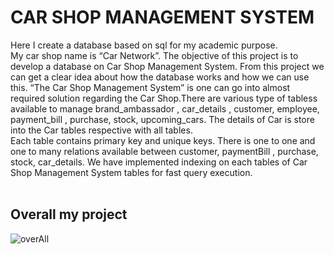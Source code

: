 # CAR SHOP MANAGEMENT SYSTEM
Here I create a database based on sql for my academic purpose. <br>
My car shop name is “Car Network”. The objective of this project is to develop a database on Car Shop Management System. From this project we can get a clear idea
about how the database works and how we can use this. 
“The Car Shop Management System” is one can go into almost required solution regarding the Car Shop.There are various type of tabless available to manage brand_ambassador ,
car_details , customer, employee, payment_bill , purchase, stock, upcoming_cars. The details of Car is store into the Car tables respective with all tables. <br>
Each table contains primary key and unique keys. There is one to one and one to many relations available between customer, paymentBill ,
purchase, stock, car_details. We have implemented indexing on each tables of Car Shop Management System tables for fast query execution.
<br> <br>
## Overall my project 
![overAll](https://user-images.githubusercontent.com/64780532/119836894-ec0d7e80-bf23-11eb-8ca1-9b22c882069f.png)
